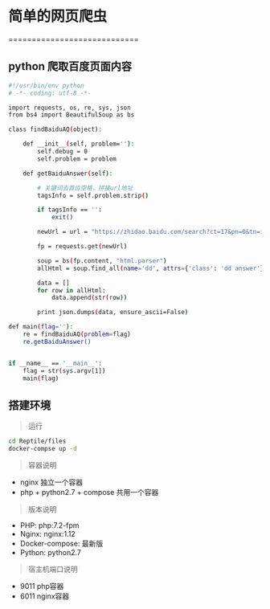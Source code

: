 # 简单的网页爬虫
============================
## python 爬取百度页面内容 
```bash
#!/usr/bin/env python
# -*- coding: utf-8 -*-

import requests, os, re, sys, json
from bs4 import BeautifulSoup as bs

class findBaiduAQ(object):

    def __init__(self, problem=''):
        self.debug = 0
        self.problem = problem

    def getBaiduAnswer(self):

        # 关键词去首位空格，拼接url地址
        tagsInfo = self.problem.strip()

        if tagsInfo == '':
            exit()

        newUrl = url = "https://zhidao.baidu.com/search?ct=17&pn=0&tn=ikaslist&rn=10&fr=wwwt&word=%s" % str(tagsInfo)

        fp = requests.get(newUrl)

        soup = bs(fp.content, "html.parser")
        allHtml = soup.find_all(name='dd', attrs={'class': 'dd answer'})

        data = []
        for row in allHtml:
            data.append(str(row))

        print json.dumps(data, ensure_ascii=False)

def main(flag=''):
    re = findBaiduAQ(problem=flag)
    re.getBaiduAnswer()


if __name__ == '__main__':
    flag = str(sys.argv[1])
    main(flag)

```

## 搭建环境
> 运行
```bash
cd Reptile/files
docker-compse up -d
```

> 容器说明
- nginx 独立一个容器
- php + python2.7 + compose 共用一个容器


> 版本说明
- PHP: php:7.2-fpm
- Nginx: nginx:1.12
- Docker-compose: 最新版
- Python: python2.7


> 宿主机端口说明
- 9011 php容器
- 6011 nginx容器

